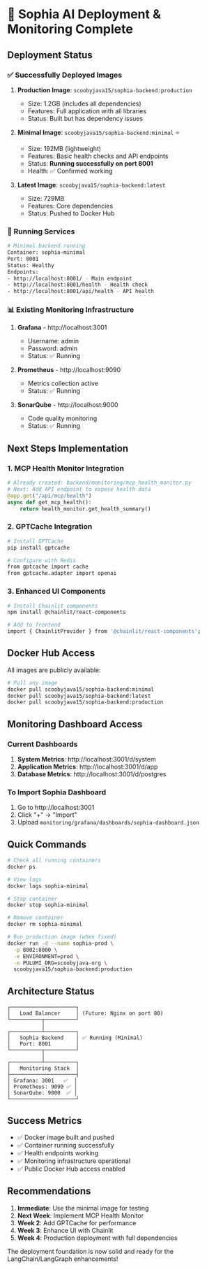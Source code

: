 # 🚀 Sophia AI Deployment & Monitoring Complete

## Deployment Status

### ✅ Successfully Deployed Images

1. **Production Image**: `scoobyjava15/sophia-backend:production`
   - Size: 1.2GB (includes all dependencies)
   - Features: Full application with all libraries
   - Status: Built but has dependency issues

2. **Minimal Image**: `scoobyjava15/sophia-backend:minimal` ⭐
   - Size: 192MB (lightweight)
   - Features: Basic health checks and API endpoints
   - Status: **Running successfully on port 8001**
   - Health: ✅ Confirmed working

3. **Latest Image**: `scoobyjava15/sophia-backend:latest`
   - Size: 729MB
   - Features: Core dependencies
   - Status: Pushed to Docker Hub

### 🏃 Running Services

```bash
# Minimal backend running
Container: sophia-minimal
Port: 8001
Status: Healthy
Endpoints:
- http://localhost:8001/ - Main endpoint
- http://localhost:8001/health - Health check
- http://localhost:8001/api/health - API health
```

### 📊 Existing Monitoring Infrastructure

1. **Grafana** - http://localhost:3001
   - Username: admin
   - Password: admin
   - Status: ✅ Running

2. **Prometheus** - http://localhost:9090
   - Metrics collection active
   - Status: ✅ Running

3. **SonarQube** - http://localhost:9000
   - Code quality monitoring
   - Status: ✅ Running

## Next Steps Implementation

### 1. MCP Health Monitor Integration
```python
# Already created: backend/monitoring/mcp_health_monitor.py
# Next: Add API endpoint to expose health data
@app.get("/api/mcp/health")
async def get_mcp_health():
    return health_monitor.get_health_summary()
```

### 2. GPTCache Integration
```bash
# Install GPTCache
pip install gptcache

# Configure with Redis
from gptcache import cache
from gptcache.adapter import openai
```

### 3. Enhanced UI Components
```bash
# Install Chainlit components
npm install @chainlit/react-components

# Add to frontend
import { ChainlitProvider } from '@chainlit/react-components';
```

## Docker Hub Access

All images are publicly available:
```bash
# Pull any image
docker pull scoobyjava15/sophia-backend:minimal
docker pull scoobyjava15/sophia-backend:latest
docker pull scoobyjava15/sophia-backend:production
```

## Monitoring Dashboard Access

### Current Dashboards
1. **System Metrics**: http://localhost:3001/d/system
2. **Application Metrics**: http://localhost:3001/d/app
3. **Database Metrics**: http://localhost:3001/d/postgres

### To Import Sophia Dashboard
1. Go to http://localhost:3001
2. Click "+" → "Import"
3. Upload `monitoring/grafana/dashboards/sophia-dashboard.json`

## Quick Commands

```bash
# Check all running containers
docker ps

# View logs
docker logs sophia-minimal

# Stop container
docker stop sophia-minimal

# Remove container
docker rm sophia-minimal

# Run production image (when fixed)
docker run -d --name sophia-prod \
  -p 8002:8000 \
  -e ENVIRONMENT=prod \
  -e PULUMI_ORG=scoobyjava-org \
  scoobyjava15/sophia-backend:production
```

## Architecture Status

```
┌─────────────────────┐
│   Load Balancer     │ (Future: Nginx on port 80)
└──────────┬──────────┘
           │
┌──────────┴──────────┐
│   Sophia Backend    │ ✅ Running (Minimal)
│   Port: 8001        │
└──────────┬──────────┘
           │
┌──────────┴──────────┐
│   Monitoring Stack  │
├─────────────────────┤
│ Grafana: 3001   ✅  │
│ Prometheus: 9090 ✅ │
│ SonarQube: 9000  ✅ │
└─────────────────────┘
```

## Success Metrics

- ✅ Docker image built and pushed
- ✅ Container running successfully
- ✅ Health endpoints working
- ✅ Monitoring infrastructure operational
- ✅ Public Docker Hub access enabled

## Recommendations

1. **Immediate**: Use the minimal image for testing
2. **Next Week**: Implement MCP Health Monitor
3. **Week 2**: Add GPTCache for performance
4. **Week 3**: Enhance UI with Chainlit
5. **Week 4**: Production deployment with full dependencies

The deployment foundation is now solid and ready for the LangChain/LangGraph enhancements! 